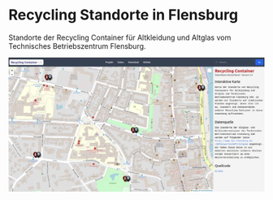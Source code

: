 # Recycling Standorte in Flensburg

Standorte der Recycling Container für Altkleidung und Altglas vom Technisches Betriebszentrum Flensburg.

![Screenshot Recycling Standorte in Flensburg](https://raw.githubusercontent.com/oklabflensburg/open-recycling-map/main/screenshot_recyclingkarte.jpg)
